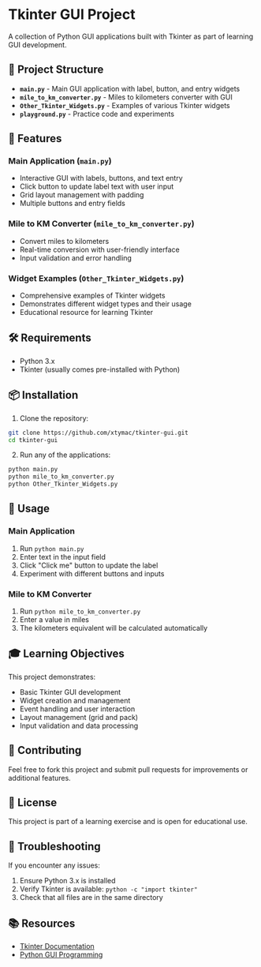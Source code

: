 # Tkinter GUI Project

A collection of Python GUI applications built with Tkinter as part of learning GUI development.

## 📁 Project Structure

- **`main.py`** - Main GUI application with label, button, and entry widgets
- **`mile_to_km_converter.py`** - Miles to kilometers converter with GUI
- **`Other_Tkinter_Widgets.py`** - Examples of various Tkinter widgets
- **`playground.py`** - Practice code and experiments

## 🚀 Features

### Main Application (`main.py`)
- Interactive GUI with labels, buttons, and text entry
- Click button to update label text with user input
- Grid layout management with padding
- Multiple buttons and entry fields

### Mile to KM Converter (`mile_to_km_converter.py`)
- Convert miles to kilometers
- Real-time conversion with user-friendly interface
- Input validation and error handling

### Widget Examples (`Other_Tkinter_Widgets.py`)
- Comprehensive examples of Tkinter widgets
- Demonstrates different widget types and their usage
- Educational resource for learning Tkinter

## 🛠️ Requirements

- Python 3.x
- Tkinter (usually comes pre-installed with Python)

## 📦 Installation

1. Clone the repository:
```bash
git clone https://github.com/xtymac/tkinter-gui.git
cd tkinter-gui
```

2. Run any of the applications:
```bash
python main.py
python mile_to_km_converter.py
python Other_Tkinter_Widgets.py
```

## 🎯 Usage

### Main Application
1. Run `python main.py`
2. Enter text in the input field
3. Click "Click me" button to update the label
4. Experiment with different buttons and inputs

### Mile to KM Converter
1. Run `python mile_to_km_converter.py`
2. Enter a value in miles
3. The kilometers equivalent will be calculated automatically

## 🎓 Learning Objectives

This project demonstrates:
- Basic Tkinter GUI development
- Widget creation and management
- Event handling and user interaction
- Layout management (grid and pack)
- Input validation and data processing

## 🤝 Contributing

Feel free to fork this project and submit pull requests for improvements or additional features.

## 📄 License

This project is part of a learning exercise and is open for educational use.

## 🔧 Troubleshooting

If you encounter any issues:
1. Ensure Python 3.x is installed
2. Verify Tkinter is available: `python -c "import tkinter"`
3. Check that all files are in the same directory

## 📚 Resources

- [Tkinter Documentation](https://docs.python.org/3/library/tkinter.html)
- [Python GUI Programming](https://realpython.com/python-gui-tkinter/) 
